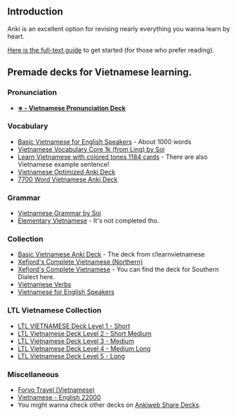 ## Introduction

Anki is an excellent option for revising nearly everything you wanna learn by heart.

[Here is the full-text guide](https://leananki.com/how-to-use-anki-tutorial/) to get started (for those who prefer reading).

## Premade decks for Vietnamese learning.

### Pronunciation
- **[※ - Vietnamese Pronunciation Deck](https://ankiweb.net/shared/info/1747674390)**

### Vocabulary
- [Basic Vietnamese for English Speakers](https://ankiweb.net/shared/info/285983903) - About 1000 words 
- [Vietnamese Vocabulary Core 1k (from Ling) by Soi](https://ankiweb.net/shared/info/1400808401)
- [Learn Vietnamese with colored tones 1184 cards](https://ankiweb.net/shared/info/767852629) - There are also Vietnamese example sentence!
- [Vietnamese Optimized Anki Deck](https://www.reddit.com/r/learnvietnamese/comments/17wvl30/vietnamese_optimized_anki_deck/) 
- [7700 Word Vietnamese Anki Deck](https://www.reddit.com/r/learnvietnamese/comments/b039ha/7700_word_vietnamese_anki_deck/)

### Grammar
- [Vietnamese Grammar by Soi](https://ankiweb.net/shared/info/1707723482)
- [Elementary Vietnamese](https://ankiweb.net/shared/info/417713476) - It's not completed tho.

### Collection
- [Basic Vietnamese Anki Deck](https://www.reddit.com/r/learnvietnamese/comments/6bg6r8/much_overdue_release_of_my_revised_basic/) - The deck from r/learnvietnamese
- [Xefjord's Complete Vietnamese (Northern)](https://ankidecks.com/decks/about/131/show)
- [Xefjord's Complete Vietnamese](https://www.dropbox.com/sh/g4iz7sw992qzieg/AAD-iCCcDrUmfUPsXU3JtvWLa?dl=0) - You can find the deck for Southern Dialect here.
- [Vietnamese Verbs](https://ankiweb.net/shared/info/2123021502)
- [Vietnamese for English Speakers](https://ankiweb.net/shared/info/2064548721)

### LTL Vietnamese Collection
- [LTL VIETNAMESE Deck Level 1 - Short](https://ankiweb.net/shared/info/190476395)
- [LTL Vietnamese Deck Level 2 - Short Medium](https://ankiweb.net/shared/info/109765305)
- [LTL Vietnamese Deck Level 3 - Medium](https://ankiweb.net/shared/info/193056394)
- [LTL Vietnamese Deck Level 4 - Medium Long](https://ankiweb.net/shared/info/490478202)
- [LTL Vietnamese Deck Level 5 - Long](https://ankiweb.net/shared/info/327582122)

### Miscellaneous
- [Forvo Travel (Vietnamese)](https://ankiweb.net/shared/info/1771783638)
- [Vietnamese - English 22000](https://ankiweb.net/shared/info/1548842830)
- You might wanna check other decks on [Ankiweb Share Decks](https://ankiweb.net/shared/decks?search=vietnamese).